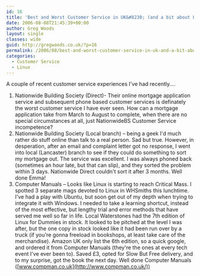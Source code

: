 ```yaml
---
id: 16
title: 'Best and Worst Customer Service in UK&#8230; (and a bit about Linux)'
date: 2006-08-08T21:45:39+00:00
author: Greg Woods
layout: single
classes: wide
guid: http://gregwoods.co.uk/?p=16
permalink: /2006/08/best-and-worst-customer-service-in-uk-and-a-bit-about-linux/
categories:
  - Customer Service
  - Linux
---
```

A couple of recent customer service experiences I've had recently&#8230;.
 
  1. Nationwide Building Society (Direct)- Their online mortgage application service and subsequent phone based customer services is definately the worst customer service I have ever seen. How can a mortgage application take from March to August to complete, when there are no special circumstances at all, just NationwideBS Customer Service incompetence?
  2. Nationwide Building Society (Local branch) &#8211; being a geek I'd much rather do stuff online than talk to a real person. Sad but true. However, in desperation, after an email and complaint letter got no response, I went into local (Lancaster) branch to see if they could do something to sort my mortgage out. The service was excellent. I was always phoned back (sometimes an hour late, but that can slip), and they sorted the problem within 3 days. Nationwide Direct couldn't sort it after 3 months. Well done Emma!
  3. Computer Manuals &#8211; Looks like Linux is starting to reach Critical Mass. I spotted 3 separate mags devoted to Linux in WHSmiths this lunchtime. I've had a play with Ubuntu, but soon get out of my depth when trying to integrate it with Windows. I needed to take a learning shortcut, instead of the most effective, but lengthy trial and error methods that have served me well so far in life. Local Waterstones had the 7th edition of Linux for Dummies in stock. It looked to be pitched at the level I was after, but the one copy in stock looked like it had been run over by a truck (if you're gonna freeload in bookshops, at least take care of the merchandise). Amazon UK only list the 6th edition, so a quick google, and ordered it from Computer Manuals (they're the ones at every tech event I've ever been to). Saved £3, opted for Slow But Free delivery, and to my surprise, got the book the next day. Well done Computer Manuals ([www.compman.co.uk](http://www.compman.co.uk/))
